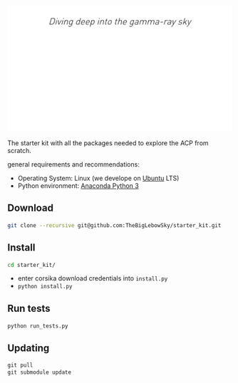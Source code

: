 ![img](readme/show.gif)

The starter kit with all the packages needed to explore the ACP from scratch.

general requirements and recommendations:
- Operating System: Linux (we develope on [Ubuntu](https://www.ubuntu.com/download/desktop) LTS)
- Python environment: [Anaconda Python 3](https://www.continuum.io/DOWNLOADS)

## Download
```bash
git clone --recursive git@github.com:TheBigLebowSky/starter_kit.git
```

## Install
```bash
cd starter_kit/
```

* enter corsika download credentials into `install.py`
* `python install.py`

## Run tests

`python run_tests.py`


## Updating

```
git pull
git submodule update
```
